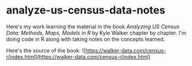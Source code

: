 # analyze-us-census-data-notes
Here's my work learning the material in the book *Analyzing US Census Data: Methods, Maps, Models in R* by Kyle Walker chapter by chapter.  I'm doing code in R along with taking notes on the concepts learned.

Here's the source of the book: ![https://walker-data.com/census-r/index.html](https://walker-data.com/census-r/index.html)
